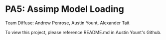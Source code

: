 # PA5: Assimp Model Loading

Team Diffuse: Andrew Penrose, Austin Yount, Alexander Tait

To view this project, please reference README.md in Austin Yount's Github.







